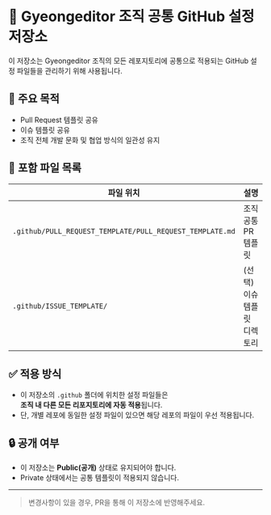 # 📁 Gyeongeditor 조직 공통 GitHub 설정 저장소

이 저장소는 Gyeongeditor 조직의 모든 레포지토리에 공통으로 적용되는 GitHub 설정 파일들을 관리하기 위해 사용됩니다.

## 📌 주요 목적

- Pull Request 템플릿 공유
- 이슈 템플릿 공유
- 조직 전체 개발 문화 및 협업 방식의 일관성 유지

## 📄 포함 파일 목록

| 파일 위치                              | 설명                                  |
|----------------------------------------|---------------------------------------|
| `.github/PULL_REQUEST_TEMPLATE/PULL_REQUEST_TEMPLATE.md`     | 조직 공통 PR 템플릿                   |
| `.github/ISSUE_TEMPLATE/`              | (선택) 이슈 템플릿 디렉토리           |


## ✅ 적용 방식

- 이 저장소의 `.github` 폴더에 위치한 설정 파일들은  
  **조직 내 다른 모든 리포지토리에 자동 적용**됩니다.
- 단, 개별 레포에 동일한 설정 파일이 있으면 해당 레포의 파일이 우선 적용됩니다.

## 🔒 공개 여부

- 이 저장소는 **Public(공개)** 상태로 유지되어야 합니다.
- Private 상태에서는 공통 템플릿이 적용되지 않습니다.

---

> 변경사항이 있을 경우, PR을 통해 이 저장소에 반영해주세요.
